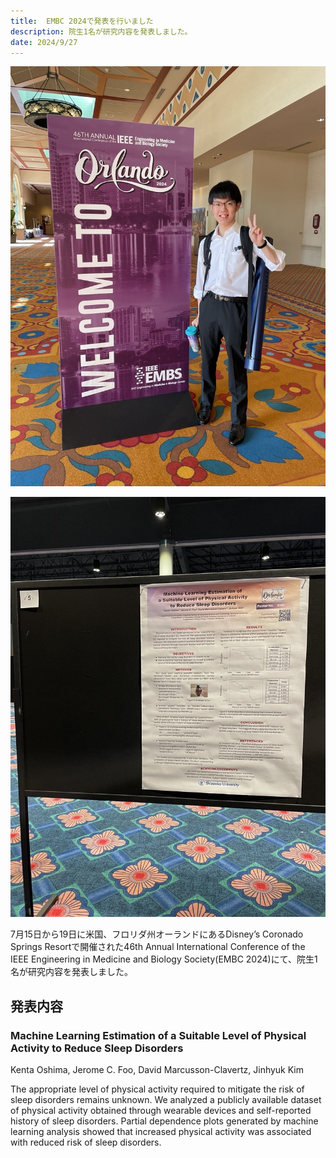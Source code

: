 ```yaml
---
title:  EMBC 2024で発表を行いました
description: 院生1名が研究内容を発表しました。
date: 2024/9/27
---
```


![2024embc1](/img/2024embc1.jpg)

![2024embc2](/img/2024embc2.jpg)

7月15日から19日に米国、フロリダ州オーランドにあるDisney’s Coronado Springs Resortで開催された46th Annual International Conference of the IEEE Engineering in Medicine and Biology Society(EMBC 2024)にて、院生1名が研究内容を発表しました。

## 発表内容

### Machine Learning Estimation of a Suitable Level of Physical Activity to Reduce Sleep Disorders

Kenta Oshima, Jerome C. Foo, David Marcusson-Clavertz, Jinhyuk Kim

The appropriate level of physical activity required to mitigate the risk of sleep disorders remains unknown. We analyzed a publicly available dataset of physical activity obtained through wearable devices and self-reported history of sleep disorders. Partial dependence plots generated by machine learning analysis showed that increased physical activity was associated with reduced risk of sleep disorders.
